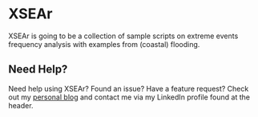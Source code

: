 # XSEAr
XSEAr is going to be a collection of sample scripts on extreme events frequency analysis with examples from (coastal) flooding.

## Need Help?
Need help using XSEAr? Found an issue? Have a feature request? Check out my
[personal blog](http://www.gboumis.com) and contact me via my LinkedIn profile found at the header.
